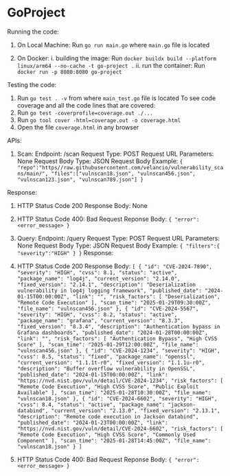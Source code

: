 # GoProject


Running the code:
1. On Local Machine:
Run `go run main.go` where `main.go` file is located

2. On Docker:
i. building the image:
Run `docker buildx build --platform linux/arm64 --no-cache -t go-project .`
ii. run the container:
Run `docker run -p 8080:8080 go-project`


Testing the code:
1. Run `go test . -v` from where `main_test.go` file is located
To see code coverage and all the code lines that are covered:
1. Run `go test -coverprofile=coverage.out ./...`
2. Run `go tool cover -html=coverage.out -o coverage.html`
3. Open the file `coverage.html` in any browser

APIs:
1. Scan:
Endpoint: /scan
Request Type: POST
Request URL Parameters: None
Request Body Type: JSON 
Request Body Example: `{
  "repo":"https//raw.githubusercontent.com/velancio/vulnerability_scans/main/",
  "files":["vulnscan18.json", "vulnscan456.json", "vulnscan123.json", "vulnscan789.json"]
}`

Response:
1. HTTP Status Code 200
Response Body: None
2. HTTP Status Code 400: Bad Request
Reponse Body: `{
  "error": <error_message>
}`

2. Query:
Endpoint: /query
Request Type: POST
Request URL Parameters: None
Request Body Type: JSON 
Request Body Example: `{
  "filters":{
    "severity":"HIGH"
  }
}`
Response:
1. HTTP Status Code 200
Response Body: `[
  {
    "id": "CVE-2024-7890",
    "severity": "HIGH",
    "cvss": 8.1,
    "status": "active",
    "package_name": "log4j",
    "current_version": "2.14.0",
    "fixed_version": "2.14.1",
    "description": "Deserialization vulnerability in log4j logging framework",
    "published_date": "2024-01-15T00:00:00Z",
    "link": "",
    "risk_factors": [
      "Deserialization",
      "Remote Code Execution"
    ],
    "scan_time": "2025-01-29T09:30:00Z",
    "file_name": "vulnscan456.json"
  },
  {
    "id": "CVE-2024-5567",
    "severity": "HIGH",
    "cvss": 8.2,
    "status": "active",
    "package_name": "grafana",
    "current_version": "8.3.3",
    "fixed_version": "8.3.4",
    "description": "Authentication bypass in Grafana dashboards",
    "published_date": "2024-01-28T00:00:00Z",
    "link": "",
    "risk_factors": [
      "Authentication Bypass",
      "High CVSS Score"
    ],
    "scan_time": "2025-01-29T12:00:00Z",
    "file_name": "vulnscan456.json"
  },
  {
    "id": "CVE-2024-1234",
    "severity": "HIGH",
    "cvss": 8.5,
    "status": "fixed",
    "package_name": "openssl",
    "current_version": "1.1.1t-r0",
    "fixed_version": "1.1.1u-r0",
    "description": "Buffer overflow vulnerability in OpenSSL",
    "published_date": "2024-01-15T00:00:00Z",
    "link": "https://nvd.nist.gov/vuln/detail/CVE-2024-1234",
    "risk_factors": [
      "Remote Code Execution",
      "High CVSS Score",
      "Public Exploit Available"
    ],
    "scan_time": "2025-01-28T10:30:00Z",
    "file_name": "vulnscan18.json"
  },
  {
    "id": "CVE-2024-6602",
    "severity": "HIGH",
    "cvss": 8.4,
    "status": "active",
    "package_name": "jackson-databind",
    "current_version": "2.13.0",
    "fixed_version": "2.13.1",
    "description": "Remote code execution in Jackson databind",
    "published_date": "2024-01-23T00:00:00Z",
    "link": "https://nvd.nist.gov/vuln/detail/CVE-2024-6602",
    "risk_factors": [
      "Remote Code Execution",
      "High CVSS Score",
      "Commonly Used Component"
    ],
    "scan_time": "2025-01-28T14:45:00Z",
    "file_name": "vulnscan18.json"
  }
]`
2. HTTP Status Code 400: Bad Request
Reponse Body: `{
  "error": <error_message>
}`
